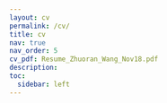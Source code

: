 ```yaml
---
layout: cv
permalink: /cv/
title: cv
nav: true
nav_order: 5
cv_pdf: Resume_Zhuoran_Wang_Nov18.pdf
description: 
toc:
  sidebar: left
---
```

